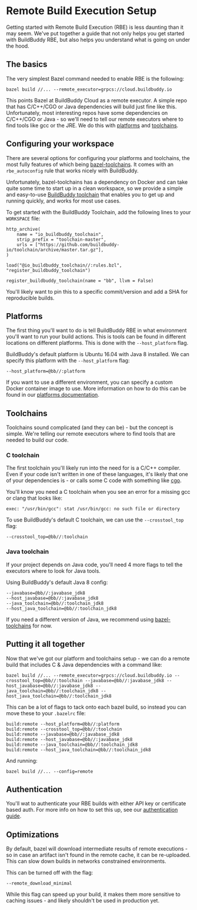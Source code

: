 <!--
{
  "name": "Remote Build Execution Setup",
  "category": "5f18d21935ec3867907dda03",
  "priority": 900
}
-->
# Remote Build Execution Setup

Getting started with Remote Build Execution (RBE) is less daunting than it may seem. We've put together a guide that not only helps you get started with BuildBuddy RBE, but also helps you understand what is going on under the hood.

## The basics

The very simplest Bazel command needed to enable RBE is the following:
```
bazel build //... --remote_executor=grpcs://cloud.buildbuddy.io
```

This points Bazel at BuildBuddy Cloud as a remote executor. A simple repo that has C/C++/CGO or Java dependencies will build just fine like this. Unfortunately, most interesting repos have some dependencies on C/C++/CGO or Java - so we'll need to tell our remote executors where to find tools like gcc or the JRE. We do this with [platforms](https://docs.bazel.build/versions/master/platforms.html) and [toolchains](https://docs.bazel.build/versions/master/toolchains.html).

## Configuring your workspace

There are several options for configuring your platforms and toolchains, the most fully features of which being [bazel-toolchains](https://releases.bazel.build/bazel-toolchains.html). It comes with an `rbe_autoconfig` rule that works nicely with BuildBuddy.

Unfortunately, bazel-toolchains has a dependency on Docker and can take quite some time to start up in a clean workspace, so we provide a simple and easy-to-use [BuildBuddy toolchain](https://github.com/buildbuddy-io/toolchain) that enables you to get up and running quickly, and works for most use cases.

To get started with the BuildBuddy Toolchain, add the following lines to your `WORKSPACE` file:
```
http_archive(
    name = "io_buildbuddy_toolchain",
    strip_prefix = "toolchain-master",
    urls = ["https://github.com/buildbuddy-io/toolchain/archive/master.tar.gz"],
)

load("@io_buildbuddy_toolchain//:rules.bzl", "register_buildbuddy_toolchain")

register_buildbuddy_toolchain(name = "bb", llvm = False)
```

You'll likely want to pin this to a specific commit/version and add a SHA for reproducible builds.

## Platforms

The first thing you'll want to do is tell BuildBuddy RBE in what environment you'll want to run your build actions. This is tools can be found in different locations on different platforms. This is done with the `--host_platform` flag.

BuildBuddy's default platform is Ubuntu 16.04 with Java 8 installed. We can specify this platform with the `--host_platform` flag:
```
--host_platform=@bb//:platform
```

If you want to use a different environment, you can specify a custom Docker container image to use. More information on how to do this can be found in our [platforms documentation](rbe-platforms.md).

## Toolchains

Toolchains sound complicated (and they can be) - but the concept is simple. We're telling our remote executors where to find tools that are needed to build our code.

### C toolchain

The first toolchain you'll likely run into the need for is a C/C++ compiler. Even if your code isn't written in one of these languages, it's likely that one of your dependencies is - or calls some C code with something like [cgo](https://golang.org/cmd/cgo/).

You'll know you need a C toolchain when you see an error for a missing gcc or clang that looks like:
```
exec: "/usr/bin/gcc": stat /usr/bin/gcc: no such file or directory
```

To use BuildBuddy's default C toolchain, we can use the `--crosstool_top` flag:
```
--crosstool_top=@bb//:toolchain
```

### Java toolchain

If your project depends on Java code, you'll need 4 more flags to tell the executors where to look for Java tools.

Using BuildBuddy's default Java 8 config:
```
--javabase=@bb//:javabase_jdk8
--host_javabase=@bb//:javabase_jdk8
--java_toolchain=@bb//:toolchain_jdk8
--host_java_toolchain=@bb//:toolchain_jdk8
```

If you need a different version of Java, we recommend using [bazel-toolchains](https://releases.bazel.build/bazel-toolchains.html) for now.

## Putting it all together

Now that we've got our platform and toolchains setup - we can do a remote build that includes C & Java dependencies with a command like:

```
bazel build //... --remote_executor=grpcs://cloud.buildbuddy.io --crosstool_top=@bb//:toolchain --javabase=@bb//:javabase_jdk8 --host_javabase=@bb//:javabase_jdk8 --java_toolchain=@bb//:toolchain_jdk8 --host_java_toolchain=@bb//:toolchain_jdk8
```

This can be a lot of flags to tack onto each bazel build, so instead you can move these to your `.bazelrc` file:
```
build:remote --host_platform=@bb//:platform
build:remote --crosstool_top=@bb//:toolchain
build:remote --javabase=@bb//:javabase_jdk8
build:remote --host_javabase=@bb//:javabase_jdk8
build:remote --java_toolchain=@bb//:toolchain_jdk8
build:remote --host_java_toolchain=@bb//:toolchain_jdk8
```

And running:
```
bazel build //... --config=remote
```

## Authentication

You'll wat to authenticate your RBE builds with either API key or certificate based auth. For more info on how to set this up, see our [authentication guide](guide-auth.md).

## Optimizations

By default, bazel will download intermediate results of remote executions - so in case an artifact isn't found in the remote cache, it can be re-uploaded. This can slow down builds in networks constrained environments.

This can be turned off with the flag:
```
--remote_download_minimal
```

While this flag can speed up your build, it makes them more sensitive to caching issues - and likely shouldn't be used in production yet.